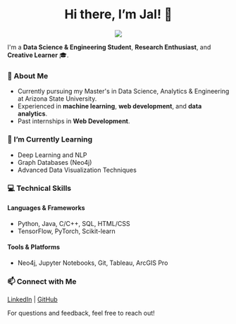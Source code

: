 <h1 align="center">Hi there, I’m Jal! 👋</h1>
<p align="center">
<img src="https://www.canva.com/design/DAGg-xcCHos/kx24Qyxn84A6TCG3Qhm4SQ/watch">
</p>



I'm a **Data Science & Engineering Student**, **Research Enthusiast**, and **Creative Learner** 🎓.


### 📝 About Me
- Currently pursuing my Master's in Data Science, Analytics & Engineering at Arizona State University.
- Experienced in **machine learning**, **web development**, and **data analytics**.
- Past internships in **Web Development**.

### 🌱 I’m Currently Learning
- Deep Learning and NLP
- Graph Databases (Neo4j)
- Advanced Data Visualization Techniques

### 💻 Technical Skills
#### Languages & Frameworks
- Python, Java, C/C++, SQL, HTML/CSS
- TensorFlow, PyTorch, Scikit-learn

#### Tools & Platforms
- Neo4j, Jupyter Notebooks, Git, Tableau, ArcGIS Pro

### 📫 Connect with Me
[LinkedIn](https://www.linkedin.com/in/jalpatel11) | [GitHub](https://github.com/jalpatel11)

For questions and feedback, feel free to reach out!
